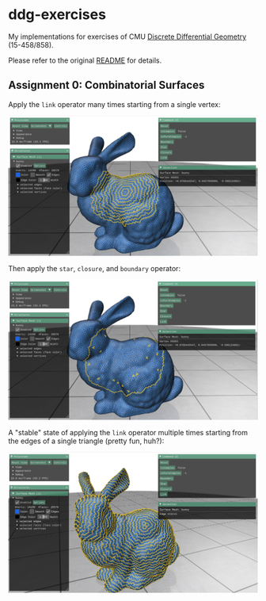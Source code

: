 # ddg-exercises

My implementations for exercises of CMU [Discrete Differential Geometry](https://brickisland.net/DDGSpring2020/) (15-458/858).

Please refer to the original [README](./README_ddg.md) for details.

## Assignment 0: Combinatorial Surfaces

Apply the `link` operator many times starting from a single vertex:

![links 1 vertex](./imgs/why/links-a-vertex.png)

Then apply the `star`, `closure`, and `boundary` operator:

![star closure boundary](./imgs/why/star-closure-boundary.png)

A "stable" state of applying the `link` operator multiple times starting from the edges of a single triangle (pretty fun, huh?):

![links 3 edges](./imgs/why/links-3-edges.png)